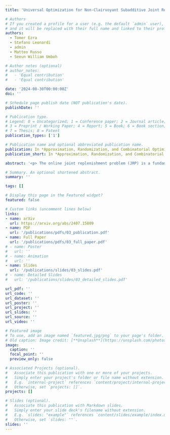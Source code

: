```yaml
---
title: 'Universal Optimization for Non-Clairvoyant Subadditive Joint Replenishment'

# Authors
# If you created a profile for a user (e.g. the default `admin` user), write the username (folder name) here
# and it will be replaced with their full name and linked to their profile.
authors:
  - Tomer Ezra
  - Stefano Leonardi
  - admin
  - Matteo Russo
  - Seeun William Umboh

# Author notes (optional)
# author_notes:
#   - 'Equal contribution'
#   - 'Equal contribution'

date: '2024-08-30T00:00:00Z'
doi: ''

# Schedule page publish date (NOT publication's date).
publishDate: ''

# Publication type.
# Legend: 0 = Uncategorized; 1 = Conference paper; 2 = Journal article;
# 3 = Preprint / Working Paper; 4 = Report; 5 = Book; 6 = Book section;
# 7 = Thesis; 8 = Patent
publication_types: ['1']

# Publication name and optional abbreviated publication name.
publication: In *Approximation, Randomization, and Combinatorial Optimization. Algorithms and Techniques* **(APPROX/RANDOM '24)**
publication_short: In *Approximation, Randomization, and Combinatorial Optimization. Algorithms and Techniques* **(APPROX/RANDOM '24)**

abstract: '<p> The online joint replenishment problem (JRP) is a fundamental problem in the area of online problems with delay. Over the last decade, several works have studied generalizations of JRP with different cost functions for servicing requests. Most prior works on JRP and its generalizations have focused on the clairvoyant setting. Recently, Touitou developed a non-clairvoyant framework that provided an $O(\sqrt{n \log n})$ upper bound for a wide class of generalized JRP, where $n$ is the number of request types. <p> We advance the study of non-clairvoyant algorithms by providing a simpler, modular framework that matches the competitive ratio established by Touitou for the same class of generalized JRP. Our key insight is to leverage universal algorithms for Set Cover to approximate arbitrary monotone subadditive functions using a simple class of functions termed disjoint. This allows us to reduce the problem to several independent instances of the TCP Acknowledgement problem, for which a simple 2-competitive non-clairvoyant algorithm is known. The modularity of our framework is a major advantage as it allows us to tailor the reduction to specific problems and obtain better competitive ratios. In particular, we obtain tight $O(\sqrt{n})$-competitive algorithms for two significant problems: Multi-Level Aggregation and Weighted Symmetric Subadditive Joint Replenishment. We also show that, in contrast, Touitou&#39;s algorithm is $\Omega(\sqrt{n \log n})$-competitive for both of these problems.'

# Summary. An optional shortened abstract.
summary: ''

tags: []

# Display this page in the Featured widget?
featured: false

# Custom links (uncomment lines below)
links:
- name: arXiv
  url: https://arxiv.org/abs/2407.15809
- name: PDF
  url: '/publications/pdfs/03_publication.pdf'
- name: Full Paper
  url: '/publications/pdfs/03_full_paper.pdf'
# - name: Poster
#   url: ''
# - name: Animation
#   url: ''
- name: Slides
  url: '/publications/slides/03_slides.pdf'
# - name: Detailed Slides
#   url: '/publications/slides/03_detailed_slides.pdf'

url_pdf: ''
url_code: ''
url_dataset: ''
url_poster: ''
url_project: ''
url_slides: ''
url_source: ''
url_video: ''

# Featured image
# To use, add an image named `featured.jpg/png` to your page's folder.
# Old caption: Image credit: [**Unsplash**](https://unsplash.com/photos/pLCdAaMFLTE)
image:
  caption: ''
  focal_point: ''
  preview_only: false

# Associated Projects (optional).
#   Associate this publication with one or more of your projects.
#   Simply enter your project's folder or file name without extension.
#   E.g. `internal-project` references `content/project/internal-project/index.md`.
#   Otherwise, set `projects: []`.
projects: []

# Slides (optional).
#   Associate this publication with Markdown slides.
#   Simply enter your slide deck's filename without extension.
#   E.g. `slides: "example"` references `content/slides/example/index.md`.
#   Otherwise, set `slides: ""`.
slides: ''
---
```


<!-- {{% callout note %}}
Click the _Cite_ button above to demo the feature to enable visitors to import publication metadata into their reference management software.
{{% /callout %}}

{{% callout note %}}
Create your slides in Markdown - click the _Slides_ button to check out the example.
{{% /callout %}}

Supplementary notes can be added here, including [code, math, and images](https://wowchemy.com/docs/writing-markdown-latex/). -->
